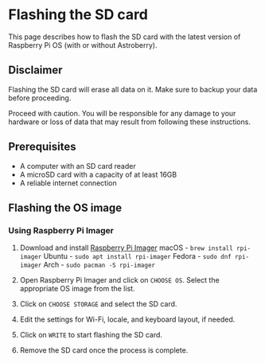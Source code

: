 # Flashing the SD card

This page describes how to flash the SD card with the latest version of Raspberry Pi OS (with or without Astroberry).

## Disclaimer

Flashing the SD card will erase all data on it. Make sure to backup your data before proceeding.

Proceed with caution. You will be responsible for any damage to your hardware or loss of data that may result from following these instructions.

## Prerequisites
- A computer with an SD card reader
- A microSD card with a capacity of at least 16GB
- A reliable internet connection

## Flashing the OS image

### Using Raspberry Pi Imager

1. Download and install [Raspberry Pi Imager](https://www.raspberrypi.org/software/)
macOS  - `brew install rpi-imager`
Ubuntu - `sudo apt install rpi-imager`
Fedora - `sudo dnf rpi-imager`
Arch   - `sudo pacman -S rpi-imager`

2. Open Raspberry Pi Imager and click on `CHOOSE OS`. Select the appropriate OS image from the list.
3. Click on `CHOOSE STORAGE` and select the SD card.
4. Edit the settings for Wi-Fi, locale, and keyboard layout, if needed.
5. Click on `WRITE` to start flashing the SD card.
6. Remove the SD card once the process is complete.
